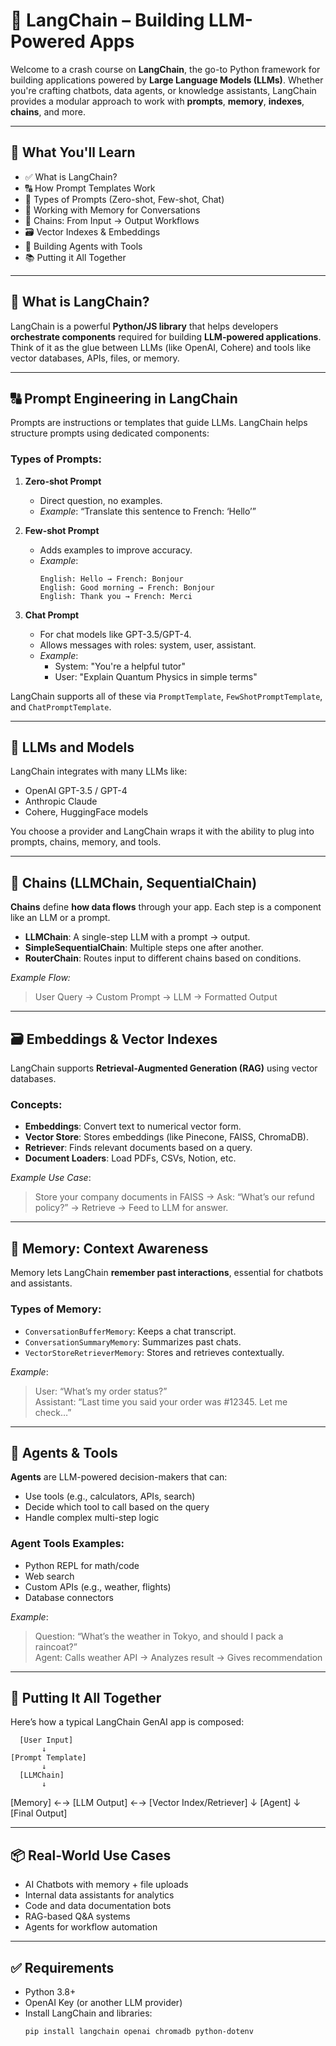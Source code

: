# 🧠 LangChain – Building LLM-Powered Apps

Welcome to a crash course on **LangChain**, the go-to Python framework for building applications powered by **Large Language Models (LLMs)**. Whether you're crafting chatbots, data agents, or knowledge assistants, LangChain provides a modular approach to work with **prompts**, **memory**, **indexes**, **chains**, and more.

---

## 🚀 What You'll Learn

- ✅ What is LangChain?
- 🔠 How Prompt Templates Work
- 🧩 Types of Prompts (Zero-shot, Few-shot, Chat)
- 🧠 Working with Memory for Conversations
- 🔗 Chains: From Input → Output Workflows
- 🗃️ Vector Indexes & Embeddings
- 🤖 Building Agents with Tools
- 📚 Putting it All Together

---

## 📘 What is LangChain?

LangChain is a powerful **Python/JS library** that helps developers **orchestrate components** required for building **LLM-powered applications**. Think of it as the glue between LLMs (like OpenAI, Cohere) and tools like vector databases, APIs, files, or memory.

---

## 🔠 Prompt Engineering in LangChain

Prompts are instructions or templates that guide LLMs. LangChain helps structure prompts using dedicated components:

### Types of Prompts:

1. **Zero-shot Prompt**
   - Direct question, no examples.
   - _Example_: “Translate this sentence to French: ‘Hello’”

2. **Few-shot Prompt**
   - Adds examples to improve accuracy.
   - _Example_:
     ```
     English: Hello → French: Bonjour
     English: Good morning → French: Bonjour
     English: Thank you → French: Merci
     ```

3. **Chat Prompt**
   - For chat models like GPT-3.5/GPT-4.
   - Allows messages with roles: system, user, assistant.
   - _Example_:
     - System: "You're a helpful tutor"
     - User: "Explain Quantum Physics in simple terms"

LangChain supports all of these via `PromptTemplate`, `FewShotPromptTemplate`, and `ChatPromptTemplate`.

---

## 🧠 LLMs and Models

LangChain integrates with many LLMs like:
- OpenAI GPT-3.5 / GPT-4
- Anthropic Claude
- Cohere, HuggingFace models

You choose a provider and LangChain wraps it with the ability to plug into prompts, chains, memory, and tools.

---

## 🔗 Chains (LLMChain, SequentialChain)

**Chains** define **how data flows** through your app. Each step is a component like an LLM or a prompt.

- **LLMChain**: A single-step LLM with a prompt → output.
- **SimpleSequentialChain**: Multiple steps one after another.
- **RouterChain**: Routes input to different chains based on conditions.

_Example Flow:_
> User Query → Custom Prompt → LLM → Formatted Output

---

## 🗃️ Embeddings & Vector Indexes

LangChain supports **Retrieval-Augmented Generation (RAG)** using vector databases.

### Concepts:
- **Embeddings**: Convert text to numerical vector form.
- **Vector Store**: Stores embeddings (like Pinecone, FAISS, ChromaDB).
- **Retriever**: Finds relevant documents based on a query.
- **Document Loaders**: Load PDFs, CSVs, Notion, etc.

_Example Use Case_:  
> Store your company documents in FAISS → Ask: “What’s our refund policy?” → Retrieve → Feed to LLM for answer.

---

## 🧠 Memory: Context Awareness

Memory lets LangChain **remember past interactions**, essential for chatbots and assistants.

### Types of Memory:
- `ConversationBufferMemory`: Keeps a chat transcript.
- `ConversationSummaryMemory`: Summarizes past chats.
- `VectorStoreRetrieverMemory`: Stores and retrieves contextually.

_Example_:  
> User: “What’s my order status?”  
> Assistant: “Last time you said your order was #12345. Let me check…”

---

## 🤖 Agents & Tools

**Agents** are LLM-powered decision-makers that can:
- Use tools (e.g., calculators, APIs, search)
- Decide which tool to call based on the query
- Handle complex multi-step logic

### Agent Tools Examples:
- Python REPL for math/code
- Web search
- Custom APIs (e.g., weather, flights)
- Database connectors

_Example_:  
> Question: “What’s the weather in Tokyo, and should I pack a raincoat?”  
> Agent: Calls weather API → Analyzes result → Gives recommendation

---

## 🧩 Putting It All Together

Here’s how a typical LangChain GenAI app is composed:


      [User Input]
           ↓
    [Prompt Template]
           ↓
      [LLMChain]
           ↓
[Memory] ←→ [LLM Output] ←→ [Vector Index/Retriever]
           ↓
        [Agent]
           ↓
      [Final Output]



---

## 📦 Real-World Use Cases

- AI Chatbots with memory + file uploads
- Internal data assistants for analytics
- Code and data documentation bots
- RAG-based Q&A systems
- Agents for workflow automation

---

## ✅ Requirements

- Python 3.8+
- OpenAI Key (or another LLM provider)
- Install LangChain and libraries:
  ```bash
  pip install langchain openai chromadb python-dotenv
